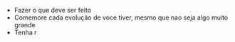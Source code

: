 - Fazer o que deve ser feito
- Comemore cada evolução de voce tiver, mesmo que nao seja algo muito grande
- Tenha r